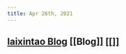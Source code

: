 ```yaml
---
title: Apr 26th, 2021
---
```


## [laixintao Blog](https://www.kawabangga.com/how-to-learn-python) [[Blog]] [[]]
